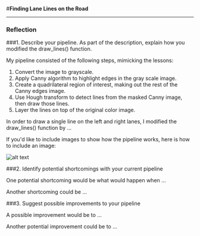 #**Finding Lane Lines on the Road** 

[//]: # (Image References)

[image1]: ./examples/grayscale.jpg "Grayscale"

---

### Reflection

###1. Describe your pipeline. As part of the description, explain how you modified the draw_lines() function.

My pipeline consisted of the following steps, mimicking the lessons:

1. Convert the image to grayscale.
2. Apply Canny algorithm to highlight edges in the gray scale image.
3. Create a quadrilateral region of interest, making out the rest of the Canny edges image.
4. Use Hough transform to detect lines from the masked Canny image, then draw those lines.
5. Layer the lines on top of the original color image.

In order to draw a single line on the left and right lanes, I modified the draw_lines() function by ...

If you'd like to include images to show how the pipeline works, here is how to include an image: 

![alt text][image1]


###2. Identify potential shortcomings with your current pipeline


One potential shortcoming would be what would happen when ... 

Another shortcoming could be ...


###3. Suggest possible improvements to your pipeline

A possible improvement would be to ...

Another potential improvement could be to ...